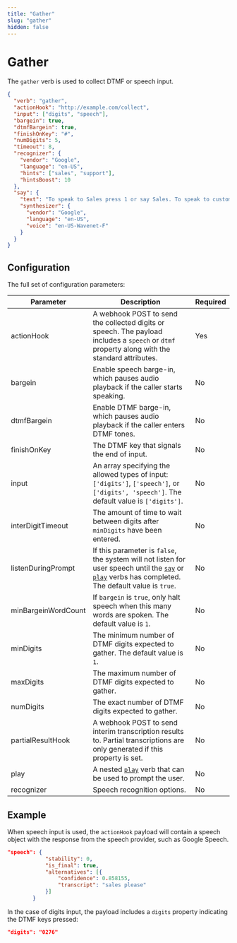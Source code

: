 ```yaml
---
title: "Gather"
slug: "gather"
hidden: false
---
```


# Gather

The `gather` verb is used to collect DTMF or speech input.

```json
{
  "verb": "gather",
  "actionHook": "http://example.com/collect",
  "input": ["digits", "speech"],
  "bargein": true,
  "dtmfBargein": true,
  "finishOnKey": "#",
  "numDigits": 5,
  "timeout": 8,
  "recognizer": {
    "vendor": "Google",
    "language": "en-US",
    "hints": ["sales", "support"],
    "hintsBoost": 10
  },
  "say": {
    "text": "To speak to Sales press 1 or say Sales. To speak to customer support press 2 or say Support",
    "synthesizer": {
      "vendor": "Google",
      "language": "en-US",
      "voice": "en-US-Wavenet-F"
    }
  }
}
```

## Configuration

The full set of configuration parameters:

| Parameter           | Description                                                                                                                                                               | Required |
|---------------------|---------------------------------------------------------------------------------------------------------------------------------------------------------------------------|----------|
| actionHook          | A webhook POST to send the collected digits or speech. The payload includes a `speech` or `dtmf` property along with the standard attributes.                             | Yes      |
| bargein             | Enable speech barge-in, which pauses audio playback if the caller starts speaking.                                                                                        | No       |
| dtmfBargein         | Enable DTMF barge-in, which pauses audio playback if the caller enters DTMF tones.                                                                                        | No       |
| finishOnKey         | The DTMF key that signals the end of input.                                                                                                                               | No       |
| input               | An array specifying the allowed types of input: `['digits']`, `['speech']`, or `['digits', 'speech']`. The default value is `['digits']`.                                 | No       |
| interDigitTimeout   | The amount of time to wait between digits after `minDigits` have been entered.                                                                                            | No       |
| listenDuringPrompt  | If this parameter is `false`, the system will not listen for user speech until the [`say`](say.md) or [`play`](play.md) verbs has completed. The default value is `true`. | No       |
| minBargeinWordCount | If `bargein` is `true`, only halt speech when this many words are spoken. The default value is `1`.                                                                       | No       |
| minDigits           | The minimum number of DTMF digits expected to gather. The default value is `1`.                                                                                           | No       |
| maxDigits           | The maximum number of DTMF digits expected to gather.                                                                                                                     | No       |
| numDigits           | The exact number of DTMF digits expected to gather.                                                                                                                       | No       |
| partialResultHook   | A webhook POST to send interim transcription results to. Partial transcriptions are only generated if this property is set.                                               | No       |
| play                | A nested [`play`](play.md) verb that can be used to prompt the user.                                                                                                      | No       |
| recognizer          | Speech recognition options.                                                                                                                                               | No       |

## Example

When speech input is used,
the `actionHook` payload will contain a speech object with the response from the speech provider, such as Google Speech.

```json
"speech": {
			"stability": 0,
			"is_final": true,
			"alternatives": [{
				"confidence": 0.858155,
				"transcript": "sales please"
			}]
		}
```

In the case of digits input, the payload includes a `digits` property indicating the DTMF keys pressed:

```json
"digits": "0276"
```